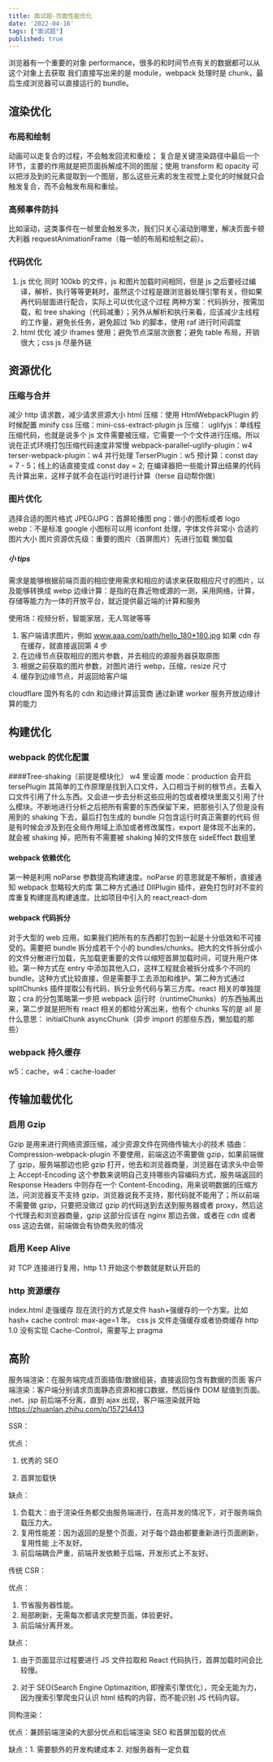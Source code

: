 ```yaml
---
title: 面试题-页面性能优化
date: '2022-04-16'
tags: ["面试题"]
published: true
---
```


浏览器有一个重要的对象 performance，很多的和时间节点有关的数据都可以从这个对象上去获取
我们直接写出来的是 module，webpack 处理时是 chunk，最后生成浏览器可以直接运行的 bundle。
## 渲染优化
### 布局和绘制
动画可以走复合的过程，不会触发回流和重绘；
复合是关键渲染路径中最后一个环节，主要的作用就是把页面拆解成不同的图层；使用 transform 和 opacity 可以把涉及到的元素提取到一个图层，那么这些元素的发生视觉上变化的时候就只会触发复合，而不会触发布局和重绘。
### 高频事件防抖
比如滚动，这类事件在一帧里会触发多次，我们只关心滚动到哪里，解决页面卡顿大利器 requestAnimationFrame（每一帧的布局和绘制之前）。

### 代码优化
1. js 优化
	同时 100kb 的文件，js 和图片加载时间相同，但是 js 之后要经过编译，解析，执行等等更耗时，虽然这个过程是跟浏览器处理引擎有关，但如果再代码层面进行配合，实际上可以优化这个过程
两种方案：代码拆分，按需加载，和 tree shaking（代码减重）；另外从解析和执行来看，应该减少主线程的工作量，避免长任务，避免超过 1kb 的脚本，使用 raf 进行时间调度
2. html 优化
	减少 iframes 使用；避免节点深层次嵌套；避免 table 布局，开销很大；css js 尽量外链

## 资源优化
### 压缩与合并
减少 http 请求数，减少请求资源大小
html 压缩：使用 HtmlWebpackPlugin 的时候配置 minify
css 压缩：mini-css-extract-plugin 
js 压缩：
uglifyjs：单线程压缩代码，也就是说多个 js 文件需要被压缩，它需要一个个文件进行压缩。所以说在正式环境打包压缩代码速度非常慢
webpack-parallel-uglify-plugin：w4
terser-webpack-plugin：w4 并行处理
TerserPlugin：w5
预计算：const day = 7 - 5；线上的话直接变成 const day = 2; 在编译器把一些能计算出结果的代码先计算出来，这样子就不会在运行时进行计算（terse 自动帮你做）

### 图片优化
选择合适的图片格式
JPEG/JPG：首屏轮播图
png：做小的图标或者 logo
webp：不是标准 google
小图标可以用 iconfont 处理，字体文件非常小
合适的图片大小
图片资源优先级：重要的图片（首屏图片）先进行加载
懒加载

##### 小 tips
需求是能够根据前端页面的相应使用需求和相应的请求来获取相应尺寸的图片，以及能够转换成 webp 
边缘计算：是指的在靠近物或源的一测，采用网络，计算，存储等能力为一体的开放平台，就近提供最近端的计算和服务

使用场：视频分析，智能家居，无人驾驶等等

1. 客户端请求图片，例如 www.aaa.com/path/hello_180*180.jpg
如果 cdn 存在缓存，就直接返回第 4 步
2. 在边缘节点获取相应的图片参数，并去相应的源服务器获取原图
3. 根据之前获取的图片参数，对图片进行 webp，压缩，resize 尺寸
4. 缓存到边缘节点，并返回给客户端

cloudflare 国外有名的 cdn 和边缘计算运营商
通过新建 worker 服务开放边缘计算的能力

## 构建优化
### webpack 的优化配置
####Tree-shaking（前提是模块化）
w4 里设置 mode：production 会开启 tersePlugin
其简单的工作原理是找到入口文件，入口相当于树的根节点，去看入口文件引用了什么东西。又会进一步去分析这些应用的包或者模块里面又引用了什么模块。不断地进行分析之后把所有需要的东西保留下来，把那些引入了但是没有用到的 shaking 下去，最后打包生成的 bundle 只包含运行时真正需要的代码
但是有时候会涉及到在全局作用域上添加或者修改属性，export 是体现不出来的，就会被 shaking 掉，把所有不需要被 shaking 掉的文件放在 sideEffect 数组里

#### webpack 依赖优化
第一种是利用 noParse 参数提高构建速度。noParse 的意思就是不解析，直接通知 webpack 忽略较大的库
第二种方式通过 DllPlugin 插件，避免打包时对不变的库重复构建提高构建速度。比如项目中引入的 react,react-dom

#### webpack 代码拆分
对于大型的 web 应用，如果我们把所有的东西都打包到一起是十分低效和不可接受的。需要把 bundle 拆分成若干个小的 bundles/chunks。把大的文件拆分成小的文件分散进行加载，先加载更重要的文件以缩短首屏加载时间，可提升用户体验。第一种方式在 entry 中添加其他入口，这样工程就会被拆分成多个不同的 bundle。这种方式比较直接，但是需要手工去添加和维护。第二种方式通过 splitChunks 插件提取公有代码，拆分业务代码与第三方库。react 相关的单独提取；cra 的分包策略第一步把 webpack 运行时（runtimeChunks）的东西抽离出来，第二步就是把所有 react 相关的都给分离出来，他有个 chunks 写的是 all 是什么意思： initialChunk asyncChunk（异步 import 的那些东西，懒加载的那些） 

### webpack 持久缓存
w5：cache，w4：cache-loader

## 传输加载优化
### 启用 Gzip
Gzip 是用来进行网络资源压缩，减少资源文件在网络传输大小的技术
插曲：Compression-webpack-plugin 不要使用，前端这边不需要做 gzip，如果前端做了 gzip，服务端那边也把 gzip 打开，他去和浏览器商量，浏览器在请求头中会带上 Accept-Encoding 这个参数来说明自己支持哪些内容编码方式，服务端返回的 Response Headers 中则存在一个 Content-Encoding，用来说明数据的压缩方法，问浏览器支不支持 gzip，浏览器说我不支持，那代码就不能用了；所以前端不需要做 gzip，只要把没做过 gzip 的代码送到去送到服务器或者 proxy，然后这个代理去和浏览器商量，gzip 这部分应该在 nginx 那边去做，或者在 cdn 或者 oss 这边去做，前端做会有协商失败的情况

### 启用 Keep Alive
对 TCP 连接进行复用，http 1.1 开始这个参数就是默认开启的
### http 资源缓存
 index.html 走强缓存 现在流行的方式是文件 hash+强缓存的一个方案。比如 hash+ cache control: max-age=1 年。
css js 文件走强缓存或者协商缓存
http 1.0 没有实现 Cache-Control，需要写上 pragma

## 高阶
服务端渲染：在服务端完成页面插值/数据组装，直接返回包含有数据的页面
客户端渲染：客户端分别请求页面静态资源和接口数据，然后操作 DOM 赋值到页面。
.net、jsp 前后端不分离，直到 ajax 出现，客户端渲染就开始
https://zhuanlan.zhihu.com/p/157214413

SSR：

优点：

1. 优秀的 SEO

2. 首屏加载快

缺点：

1. 负载大：由于渲染任务都交由服务端进行，在高并发的情况下，对于服务端负载压力大。
2. 复用性能差：因为返回的是整个页面，对于每个路由都要重新进行页面刷新，复用性能 上不友好。
3. 前后端耦合严重，前端开发依赖于后端，开发形式上不友好。

传统 CSR：

优点：
1. 节省服务器性能。
2. 局部刷新，无需每次都请求完整页面，体验更好。
3. 前后端分离开发。

缺点：

1. 由于页面显示过程要进行 JS 文件拉取和 React 代码执行，首屏加载时间会比较慢。

2. 对于 SEO(Search Engine Optimazition, 即搜索引擎优化），完全无能为力，因为搜索引擎爬虫只认识 html 结构的内容，而不能识别 JS 代码内容。

同构渲染：

优点：兼顾前端渲染的大部分优点和后端渲染 SEO 和首屏加载的优点

缺点：1. 需要额外的开发构建成本 2. 对服务器有一定负载
